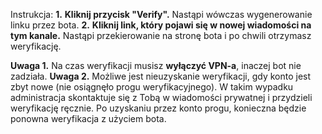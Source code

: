 Instrukcja:
**1.** **Kliknij przycisk "Verify".** Nastąpi wówczas wygenerowanie linku przez bota.
**2.** **Kliknij link, który pojawi się w nowej wiadomości na tym kanale.** Nastąpi przekierowanie na stronę bota i po chwili otrzymasz weryfikację.

__Uwaga 1.__ Na czas weryfikacji musisz **wyłączyć VPN-a**, inaczej bot nie zadziała.
__Uwaga 2.__ Możliwe jest nieuzyskanie weryfikacji, gdy konto jest zbyt nowe (nie osiągnęło progu weryfikacyjnego). W takim wypadku administracja skontaktuje się z Tobą w wiadomości prywatnej i przydzieli weryfikację ręcznie. Po uzyskaniu przez konto progu, konieczna będzie ponowna weryfikacja z użyciem bota.
